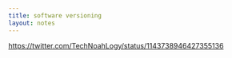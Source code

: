 ```yaml
---
title: software versioning
layout: notes
---
```


https://twitter.com/TechNoahLogy/status/1143738946427355136
